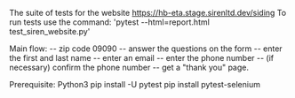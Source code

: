 The suite of tests for the website https://hb-eta.stage.sirenltd.dev/siding
To run tests use the command:
'pytest --html=report.html test_siren_website.py'

Main flow:
-- zip code 09090
-- answer the questions on the form
-- enter the first and last name
-- enter an email
-- enter the phone number
-- (if necessary) confirm the phone number
-- get a "thank you" page.

Prerequisite:
Python3
pip install -U pytest
pip install pytest-selenium